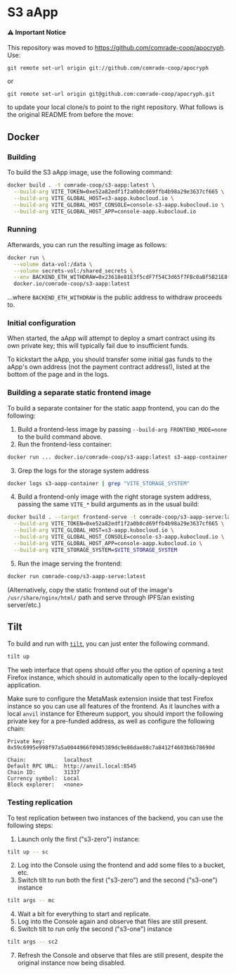 # S3 aApp

#### :warning: Important Notice
This repository was moved to https://github.com/comrade-coop/apocryph. Use:
```
git remote set-url origin git://github.com/comrade-coop/apocryph
```
or
```
git remote set-url origin git@github.com:comrade-coop/apocryph.git
```
to update your local clone/s to point to the right repository. What follows is the original README from before the move:

## Docker

### Building

To build the S3 aApp image, use the following command:

```bash
docker build . -t comrade-coop/s3-aapp:latest \
  --build-arg VITE_TOKEN=0xe52a82edf1f2a0b0cd69ffb4b98a29e3637cf665 \
  --build-arg VITE_GLOBAL_HOST=s3-aapp.kubocloud.io \
  --build-arg VITE_GLOBAL_HOST_CONSOLE=console-s3-aapp.kubocloud.io \
  --build-arg VITE_GLOBAL_HOST_APP=console-aapp.kubocloud.io
```

### Running

Afterwards, you can run the resulting image as follows:

```bash
docker run \
  --volume data-vol:/data \
  --volume secrets-vol:/shared_secrets \
  --env BACKEND_ETH_WITHDRAW=0x23618e81E3f5cdF7f54C3d65f7FBc0aBf5B21E8f \
  docker.io/comrade-coop/s3-aapp:latest
```

...where `BACKEND_ETH_WITHDRAW` is the public address to withdraw proceeds to.

### Initial configuration

When started, the aApp will attempt to deploy a smart contract using its own private key; this will typically fail due to insufficient funds.

To kickstart the aApp, you should transfer some initial gas funds to the aApp's own address (not the payment contract address!), listed at the bottom of the page and in the logs.

### Building a separate static frontend image

To build a separate container for the static aapp frontend, you can do the following:

1. Build a frontend-less image by passing `--build-arg FRONTEND_MODE=none` to the build command above.
2. Run the frontend-less container:
  ```bash
  docker run ... docker.io/comrade-coop/s3-aapp:latest s3-aapp-container
  ```
3. Grep the logs for the storage system address 
  ```bash
  docker logs s3-aapp-container | grep "VITE_STORAGE_SYSTEM"
  ```
4. Build a frontend-only image with the right storage system address, passing the same `VITE_*` build arguments as in the usual build:
  ```bash
  docker build . --target frontend-serve -t comrade-coop/s3-aapp-serve:latest \
    --build-arg VITE_TOKEN=0xe52a82edf1f2a0b0cd69ffb4b98a29e3637cf665 \
    --build-arg VITE_GLOBAL_HOST=s3-aapp.kubocloud.io \
    --build-arg VITE_GLOBAL_HOST_CONSOLE=console-s3-aapp.kubocloud.io \
    --build-arg VITE_GLOBAL_HOST_APP=console-aapp.kubocloud.io \
    --build-arg VITE_STORAGE_SYSTEM=$VITE_STORAGE_SYSTEM
  ```
5. Run the image serving the frontend:
  ```bash
  docker run comrade-coop/s3-aapp-serve:latest
  ```
  (Alternatively, copy the static frontend out of the image's `/usr/share/nginx/html/` path and serve through IPFS/an existing server/etc.)


## Tilt

To build and run with [`tilt`](https://tilt.dev/), you can just enter the following command.

```bash
tilt up
```

The web interface that opens should offer you the option of opening a test Firefox instance, which should in automatically open to the locally-deployed application.

Make sure to configure the MetaMask extension inside that test Firefox instance so you can use all features of the frontend. As it launches with a local `anvil` instance for Ethereum support, you should import the following private key for a pre-funded address, as well as configure the following chain:
```
Private key:      0x59c6995e998f97a5a0044966f0945389dc9e86dae88c7a8412f4603b6b78690d

Chain:            localhost
Default RPC URL:  http://anvil.local:8545
Chain ID:         31337
Currency symbol:  Local
Block explorer:   <none>
```

### Testing replication

To test replication between two instances of the backend, you can use the following steps:

1. Launch only the first ("s3-zero") instance:
  ```bash
  tilt up -- sc
  ```
2. Log into the Console using the frontend and add some files to a bucket, etc.
3. Switch tilt to run both the first ("s3-zero") and the second ("s3-one") instance
  ```bash
  tilt args -- mc
  ```
4. Wait a bit for everything to start and replicate.
5. Log into the Console again and observe that files are still present.
6. Switch tilt to run only the second ("s3-one") instance
  ```bash
  tilt args -- sc2
  ```
7. Refresh the Console and observe that files are still present, despite the original instance now being disabled.
